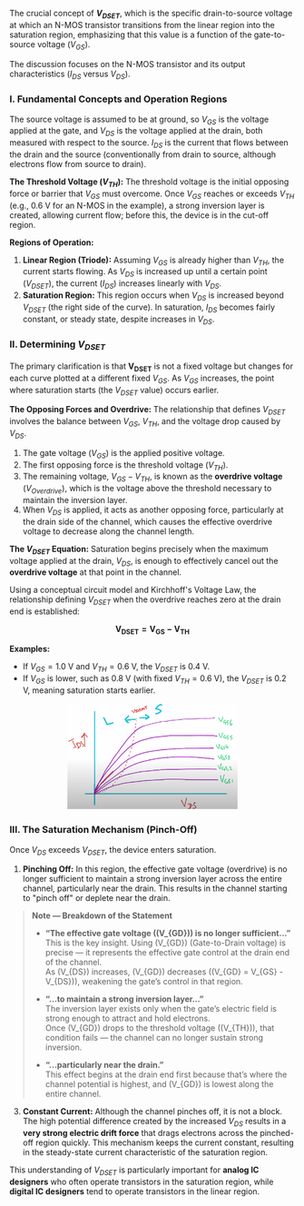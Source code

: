 The crucial concept of **$V_{DSET}$**, which is the specific drain-to-source voltage at which an N-MOS transistor transitions from the linear region into the saturation region, emphasizing that this value is a function of the gate-to-source voltage ($V_{GS}$).

The discussion focuses on the N-MOS transistor and its output characteristics ($I_{DS}$ versus $V_{DS}$).

### I. Fundamental Concepts and Operation Regions

The source voltage is assumed to be at ground, so $V_{GS}$ is the voltage applied at the gate, and $V_{DS}$ is the voltage applied at the drain, both measured with respect to the source. $I_{DS}$ is the current that flows between the drain and the source (conventionally from drain to source, although electrons flow from source to drain).

**The Threshold Voltage ($V_{TH}$):**
The threshold voltage is the initial opposing force or barrier that $V_{GS}$ must overcome. Once $V_{GS}$ reaches or exceeds $V_{TH}$ (e.g., $0.6$ V for an N-MOS in the example), a strong inversion layer is created, allowing current flow; before this, the device is in the cut-off region.

**Regions of Operation:**
1.  **Linear Region (Triode):** Assuming $V_{GS}$ is already higher than $V_{TH}$, the current starts flowing. As $V_{DS}$ is increased up until a certain point ($V_{DSET}$), the current ($I_{DS}$) increases linearly with $V_{DS}$.
2.  **Saturation Region:** This region occurs when $V_{DS}$ is increased beyond $V_{DSET}$ (the right side of the curve). In saturation, $I_{DS}$ becomes fairly constant, or steady state, despite increases in $V_{DS}$.

### II. Determining $V_{DSET}$

The primary clarification is that $\mathbf{V_{DSET}}$ is not a fixed voltage but changes for each curve plotted at a different fixed $V_{GS}$. As $V_{GS}$ increases, the point where saturation starts (the $V_{DSET}$ value) occurs earlier.

**The Opposing Forces and Overdrive:**
The relationship that defines $V_{DSET}$ involves the balance between $V_{GS}$, $V_{TH}$, and the voltage drop caused by $V_{DS}$.
1.  The gate voltage ($V_{GS}$) is the applied positive voltage.
2.  The first opposing force is the threshold voltage ($V_{TH}$).
3.  The remaining voltage, $V_{GS} - V_{TH}$, is known as the **overdrive voltage** ($V_{Overdrive}$), which is the voltage above the threshold necessary to maintain the inversion layer.
4.  When $V_{DS}$ is applied, it acts as another opposing force, particularly at the drain side of the channel, which causes the effective overdrive voltage to decrease along the channel length.

**The $V_{DSET}$ Equation:**
Saturation begins precisely when the maximum voltage applied at the drain, $V_{DS}$, is enough to effectively cancel out the **overdrive voltage** at that point in the channel.

Using a conceptual circuit model and Kirchhoff's Voltage Law, the relationship defining $V_{DSET}$ when the overdrive reaches zero at the drain end is established:

$$\mathbf{V_{DSET} = V_{GS} - V_{TH}}$$

**Examples:**
*   If $V_{GS} = 1.0$ V and $V_{TH} = 0.6$ V, the $V_{DSET}$ is $0.4$ V.
*   If $V_{GS}$ is lower, such as $0.8$ V (with fixed $V_{TH}=0.6$ V), the $V_{DSET}$ is $0.2$ V, meaning saturation starts earlier.

<p align="center">
  <img src="https://raw.githubusercontent.com/tusharc01/DVLSI/main/MOS%20Transistors/img/output.png" alt="MOS Output" style="width:300px;"/>
</p>


### III. The Saturation Mechanism (Pinch-Off)

Once $V_{DS}$ exceeds $V_{DSET}$, the device enters saturation.
1.  **Pinching Off:** In this region, the effective gate voltage (overdrive) is no longer sufficient to maintain a strong inversion layer across the entire channel, particularly near the drain. This results in the channel starting to "pinch off" or deplete near the drain.

> **Note — Breakdown of the Statement**
>
> - **“The effective gate voltage (\(V_{GD}\)) is no longer sufficient…”**  
>   This is the key insight. Using \(V_{GD}\) (Gate-to-Drain voltage) is precise — it represents the effective gate control at the drain end of the channel.  
>   As \(V_{DS}\) increases, \(V_{GD}\) decreases (\(V_{GD} = V_{GS} - V_{DS}\)), weakening the gate’s control in that region.
>
> - **“…to maintain a strong inversion layer…”**  
>   The inversion layer exists only when the gate’s electric field is strong enough to attract and hold electrons.  
>   Once \(V_{GD}\) drops to the threshold voltage (\(V_{TH}\)), that condition fails — the channel can no longer sustain strong inversion.
>
> - **“…particularly near the drain.”**  
>   This effect begins at the drain end first because that’s where the channel potential is highest, and \(V_{GD}\) is lowest along the entire channel.



3.  **Constant Current:** Although the channel pinches off, it is not a block. The high potential difference created by the increased $V_{DS}$ results in a **very strong electric drift force** that drags electrons across the pinched-off region quickly. This mechanism keeps the current constant, resulting in the steady-state current characteristic of the saturation region.

This understanding of $V_{DSET}$ is particularly important for **analog IC designers** who often operate transistors in the saturation region, while **digital IC designers** tend to operate transistors in the linear region.
